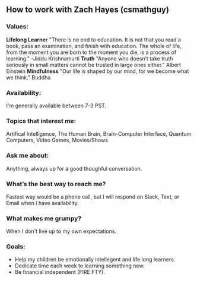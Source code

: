 ## How to work with Zach Hayes (csmathguy)
 
### Values:
**Lifelong Learner** "There is no end to education. It is not that you read a book, pass an examination, and finish with education. The whole of life, from the moment you are born to the moment you die, is a process of learning." -Jiddu Krishnamurti
**Truth**  "Anyone who doesn’t take truth seriously in small matters cannot be trusted in large ones either." Albert Einstein
**Mindfulness** "Our life is shaped by our mind, for we become what we think." Buddha

### Availability:
I'm generally available between 7-3 PST.
 
### Topics that interest me:
Artifical Intelligence, The Human Brain, Brain-Computer Interface, Quantum Computers, Video Games, Movies/Shows

### Ask me about:
Anything, always up for a good thoughful conversation.
 
### What’s the best way to reach me?
Fastest way would be a phone call, but I will respond on Slack, Text, or Email when I have availability.
 
### What makes me grumpy?
When I don't live up to my own expectations.
 
### Goals:
* Help my children be emotionally intellegent and life long learners.
* Dedicate time each week to learning something new.
* Be financial independent (FIRE FTY).
